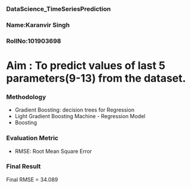 ### DataScience_TimeSeriesPrediction

### Name:Karanvir Singh
### RollNo:101903698


# Aim : To predict values of last 5 parameters(9-13) from the dataset.


### Methodology

- Gradient Boosting: decision trees for Regression
- Light Gradient Boosting Machine - Regression Model
- Boosting

### Evaluation Metric

- RMSE: Root Mean Square Error

### Final Result

Final RMSE = 34.089
